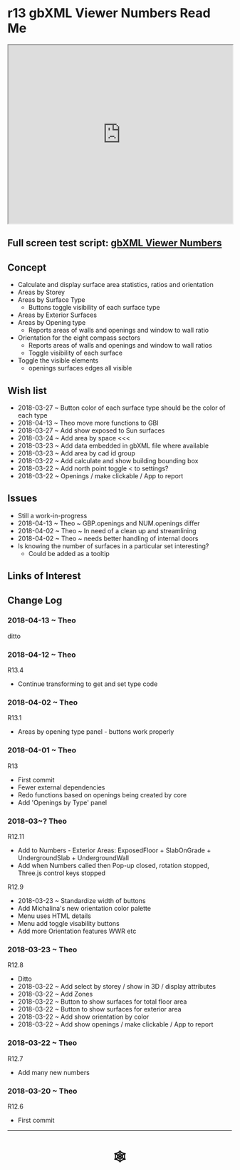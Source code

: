 <span style=display:none; >[You are now in a GitHub source code view - click this link to view Read Me file as a web page]( http://www.ladybug.tools/spider/index.html#gbxml-viewer/r13/gv-num-numbers/README.md "View file as a web page." ) </span>

# r13 gbXML Viewer Numbers Read Me


<iframe class=iframeReadMe src=http://www.ladybug.tools/spider/gbxml-viewer/r13/gv-num-numbers/gv-num.html width=100% height=400px >Iframes are not displayed on github.com</iframe>


## Full screen test script: [gbXML Viewer Numbers]( http://www.ladybug.tools/spider/gbxml-viewer/r13/gv-num-numbers/gv-num.html )


## Concept

* Calculate and display surface area statistics, ratios and orientation
* Areas by Storey
* Areas by Surface Type
	* Buttons toggle visibility of each surface type
* Areas by Exterior Surfaces
* Areas by Opening type
	* Reports areas of walls and openings and window to wall ratio
* Orientation for the eight compass sectors
	* Reports areas of walls and openings and window to wall ratios
	* Toggle visibility of each surface
* Toggle the visible elements
	* openings  surfaces  edges  all visible

## Wish list

* 2018-03-27 ~ Button color of each surface type should be the color of each type
* 2018-04-13 ~ Theo move more functions to GBI
* 2018-03-27 ~ Add show exposed to Sun surfaces
* 2018-03-24 ~ Add area by space <<<
* 2018-03-23 ~ Add data embedded in gbXML file where available
* 2018-03-23 ~ Add area by cad id group
* 2018-03-22 ~ Add calculate and show building bounding box
* 2018-03-22 ~ Add north point toggle < to settings?
* 2018-03-22 ~ Openings / make clickable / App to report


## Issues

* Still a work-in-progress
* 2018-04-13 ~ Theo ~ GBP.openings and NUM.openings differ
* 2018-04-02 ~ Theo ~ In need of a clean up and streamlining
* 2018-04-02 ~ Theo ~ needs better handling of internal doors
* Is knowing the number of surfaces in a particular set interesting?
	* Could be added as a tooltip


## Links of Interest



## Change Log


### 2018-04-13 ~ Theo

ditto

### 2018-04-12 ~ Theo

R13.4
* Continue transforming to get and set type code


### 2018-04-02 ~ Theo

R13.1
* Areas by opening type panel - buttons work properly


### 2018-04-01 ~ Theo

R13
* First commit
* Fewer external dependencies
* Redo functions based on openings being created by core
* Add 'Openings by Type' panel

### 2018-03~?  Theo

R12.11
* Add to Numbers - Exterior Areas: ExposedFloor + SlabOnGrade + UndergroundSlab + UndergroundWall
* Add when Numbers called then Pop-up closed, rotation stopped, Three.js control keys stopped


R12.9
* 2018-03-23 ~ Standardize width of buttons
* Add Michalina's new orientation color palette
* Menu uses HTML details
* Menu add toggle visability buttons
* Add more Orientation features WWR etc


### 2018-03-23 ~ Theo

R12.8
* Ditto
* 2018-03-22 ~ Add select by storey / show in 3D / display attributes
* 2018-03-22 ~ Add Zones
* 2018-03-22 ~ Button to show surfaces for total floor area
* 2018-03-22 ~ Button to show surfaces for exterior area
* 2018-03-22 ~ Add show orientation by color
* 2018-03-22 ~ Add show openings / make clickable / App to report

### 2018-03-22 ~ Theo

R12.7
* Add many new numbers

### 2018-03-20 ~ Theo

R12.6
* First commit

***

# <center title="hello!" ><a href=javascript:window.scrollTo(0,0); style=text-decoration:none; > &#x1f578; </a></center>



